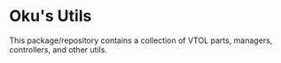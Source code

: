 # Oku's Utils

This package/repository contains a collection of VTOL parts, managers, controllers, and other utils.